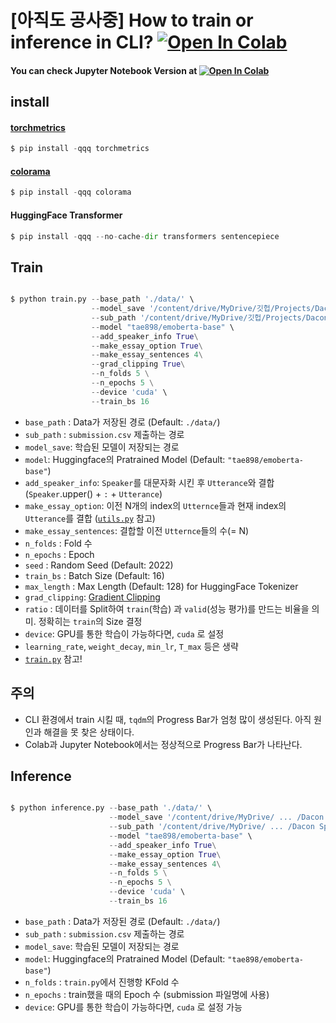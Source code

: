  
# [아직도 공사중] How to train or inference in CLI? [![Open In Colab](https://colab.research.google.com/assets/colab-badge.svg)](https://colab.research.google.com/drive/10rirr6XBtPYl2m-HZaLl6CFIzqR-qBc9?usp=sharing)

#### You can check Jupyter Notebook Version at [![Open In Colab](https://colab.research.google.com/assets/colab-badge.svg)](https://colab.research.google.com/drive/1QchQzwbGpOvXDRMzWXi5k-d_A_h4w-c9?usp=share_link) 
## install
#### [torchmetrics](https://torchmetrics.readthedocs.io/en/stable/)
```python
$ pip install -qqq torchmetrics
```

#### [colorama](https://github.com/tartley/colorama)
```python
$ pip install -qqq colorama
```

#### HuggingFace Transformer
```python
$ pip install -qqq --no-cache-dir transformers sentencepiece
```


## Train
```python

$ python train.py --base_path './data/' \
                  --model_save '/content/drive/MyDrive/깃헙/Projects/Dacon Speakers/' \
                  --sub_path '/content/drive/MyDrive/깃헙/Projects/Dacon Speakers/' \
                  --model "tae898/emoberta-base" \
                  --add_speaker_info True\
                  --make_essay_option True\
                  --make_essay_sentences 4\
                  --grad_clipping True\
                  --n_folds 5 \
                  --n_epochs 5 \
                  --device 'cuda' \
                  --train_bs 16

```
- `base_path` : Data가 저장된 경로 (Default: `./data/`)
- `sub_path`  : `submission.csv` 제출하는 경로
- `model_save`: 학습된 모델이 저장되는 경로
- `model`: Huggingface의 Pratrained Model (Default: `"tae898/emoberta-base"`)
- `add_speaker_info`: `Speaker`를 대문자화 시킨 후 `Utterance`와 결합 (`Speaker`.upper() + `:` + `Utterance`)
- `make_essay_option`: 이전 N개의 index의 `Utternce`들과 현재 index의 `Utterance`를 결합 ([`utils.py`](https://github.com/renslightsaber/Dacon_Speakers_Emotion_Recognition/blob/main/utils.py) 참고)
- `make_essay_sentences`: 결합할 이전 `Utternce`들의 수(= N)
- `n_folds`  : Fold 수
- `n_epochs` : Epoch
- `seed` : Random Seed (Default: 2022)
- `train_bs` : Batch Size (Default: 16)
- `max_length` : Max Length (Default: 128) for HuggingFace Tokenizer
- `grad_clipping`: [Gradient Clipping](https://neptune.ai/blog/understanding-gradient-clipping-and-how-it-can-fix-exploding-gradients-problem)
- `ratio` : 데이터를 Split하여 `train`(학습) 과 `valid`(성능 평가)를 만드는 비율을 의미. 정확히는 `train`의 Size 결정
- `device`: GPU를 통한 학습이 가능하다면, `cuda` 로 설정
- `learning_rate`, `weight_decay`, `min_lr`, `T_max` 등은 생략
- [`train.py`](https://github.com/renslightsaber/Dacon_Speakers_Emotion_Recognition/blob/main/train.py) 참고!   


## 주의
 - CLI 환경에서 train 시킬 때, `tqdm`의 Progress Bar가 엄청 많이 생성된다. 아직 원인과 해결을 못 찾은 상태이다.
 - Colab과 Jupyter Notebook에서는 정상적으로 Progress Bar가 나타난다.


## Inference 
```python

$ python inference.py --base_path './data/' \
                      --model_save '/content/drive/MyDrive/ ... /Dacon Speakers/' \
                      --sub_path '/content/drive/MyDrive/ ... /Dacon Speakers/' \
                      --model "tae898/emoberta-base" \
                      --add_speaker_info True\
                      --make_essay_option True\
                      --make_essay_sentences 4\
                      --n_folds 5 \
                      --n_epochs 5 \
                      --device 'cuda' \
                      --train_bs 16

```
- `base_path` : Data가 저장된 경로 (Default: `./data/`)
- `sub_path`  : `submission.csv` 제출하는 경로
- `model_save`: 학습된 모델이 저장되는 경로
- `model`: Huggingface의 Pratrained Model (Default: `"tae898/emoberta-base"`)
- `n_folds`  : `train.py`에서 진행항 KFold 수
- `n_epochs` : train했을 때의 Epoch 수 (submission 파일명에 사용)  
- `device`: GPU를 통한 학습이 가능하다면, `cuda` 로 설정 가능



